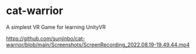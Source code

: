 # cat-warrior
A simplest VR Game for learning UnityVR

https://github.com/sunjinbo/cat-warrior/blob/main/Screenshots/ScreenRecording_2022.08.19-19.49.44.mp4
